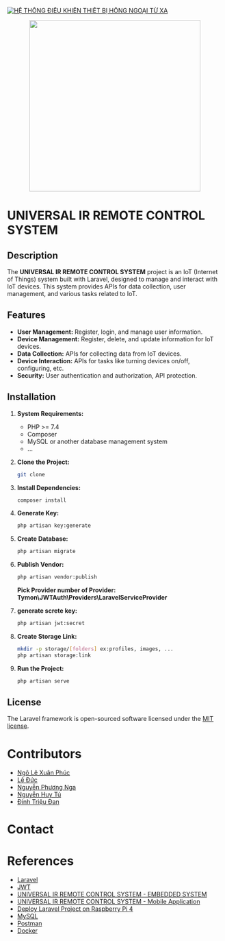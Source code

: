 [![HỆ THỐNG ĐIỀU KHIỂN THIẾT BỊ HỒNG NGOẠI TỪ XA](https://img.youtube.com/vi/ahoLe6npZjY/maxresdefault.jpg)](https://www.youtube.com/watch?v=ahoLe6npZjY&list=LL&index=53&t=18s)
<p align="center"><a href="https://laravel.com" target="_blank"><img src="https://raw.githubusercontent.com/laravel/art/master/logo-lockup/5%20SVG/2%20CMYK/1%20Full%20Color/laravel-logolockup-cmyk-red.svg" width="400"></a></p>

# UNIVERSAL IR REMOTE CONTROL SYSTEM

## Description

The **UNIVERSAL IR REMOTE CONTROL SYSTEM** project is an IoT (Internet of Things) system built with Laravel, designed to manage and interact with IoT devices. This system provides APIs for data collection, user management, and various tasks related to IoT.

## Features

-   **User Management:** Register, login, and manage user information.
-   **Device Management:** Register, delete, and update information for IoT devices.
-   **Data Collection:** APIs for collecting data from IoT devices.
-   **Device Interaction:** APIs for tasks like turning devices on/off, configuring, etc.
-   **Security:** User authentication and authorization, API protection.

## Installation

1. **System Requirements:**

    - PHP >= 7.4
    - Composer
    - MySQL or another database management system
    - ...

2. **Clone the Project:**
    ```bash
    git clone
    ```
3. **Install Dependencies:**
    ```bash
    composer install
    ```
4. **Generate Key:**
    ```bash
    php artisan key:generate
    ```
5. **Create Database:**
    ```bash
    php artisan migrate
    ```
6. **Publish Vendor:**
    ```bash
    php artisan vendor:publish
    ```
    **Pick Provider number of Provider: Tymon\JWTAuth\Providers\LaravelServiceProvider**
7. **generate screte key:**
    ```bash
    php artisan jwt:secret
    ```
8. **Create Storage Link:**
    ```bash
    mkdir -p storage/[folders] ex:profiles, images, ...
    php artisan storage:link
    ```
9. **Run the Project:**
    ```bash
    php artisan serve
    ```

## License

The Laravel framework is open-sourced software licensed under the [MIT license](https://opensource.org/licenses/MIT).

# Contributors

-   [Ngô Lê Xuân Phúc](https://github.com/xuanPhuc-1)
-   [Lê Đức](https://github.com/DuCLeK65t)
-   [Nguyễn Phương Nga](https://github.com/phuongnga28)
-   [Nguyễn Huy Tú](https://github.com/renadayne)
-   [Đinh Triệu Đan](https://github.com/trd02)

# Contact

# References

-   [Laravel](https://laravel.com/)
-   [JWT](https://jwt-auth.readthedocs.io/en/develop/)
-   [UNIVERSAL IR REMOTE CONTROL SYSTEM - EMBEDDED SYSTEM](https://github.com/DuCLeK65t/Universal-IR-Remote-Control-System.git)
-   [UNIVERSAL IR REMOTE CONTROL SYSTEM - Mobile Application](https://github.com/xuanPhuc-1/Universal-Remote-Control-App)
-   [Deploy Laravel Project on Raspberry Pi 4](https://github.com/aschmelyun/docker-compose-laravel)
-   [MySQL](https://www.mysql.com/)
-   [Postman](https://www.postman.com/)
-   [Docker](https://www.docker.com/)

